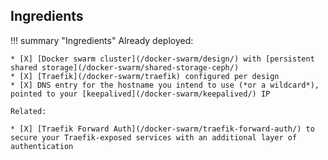 ## Ingredients

!!! summary "Ingredients"
    Already deployed:

    * [X] [Docker swarm cluster](/docker-swarm/design/) with [persistent shared storage](/docker-swarm/shared-storage-ceph/)
    * [X] [Traefik](/docker-swarm/traefik) configured per design
    * [X] DNS entry for the hostname you intend to use (*or a wildcard*), pointed to your [keepalived](/docker-swarm/keepalived/) IP

    Related:

    * [X] [Traefik Forward Auth](/docker-swarm/traefik-forward-auth/) to secure your Traefik-exposed services with an additional layer of authentication
